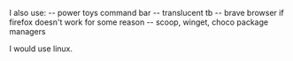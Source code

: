 I also use:
    -- power toys command bar
    -- translucent tb
    -- brave browser if firefox doesn't work for some reason
    -- scoop, winget, choco package managers

I would use linux.
